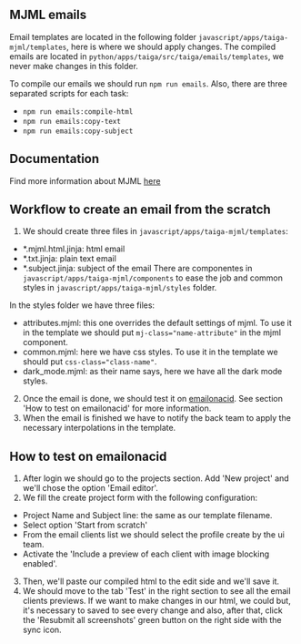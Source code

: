 ## MJML emails

Email templates are located in the following folder `javascript/apps/taiga-mjml/templates`, here is where we should apply changes.
The compiled emails are located in `python/apps/taiga/src/taiga/emails/templates`, we never make changes in this folder.

To compile our emails we should run `npm run emails`.
Also, there are three separated scripts for each task:

- `npm run emails:compile-html`
- `npm run emails:copy-text`
- `npm run emails:copy-subject`

## Documentation

Find more information about MJML [here](https://documentation.mjml.io/)

## Workflow to create an email from the scratch

1. We should create three files in `javascript/apps/taiga-mjml/templates`:

- \*.mjml.html.jinja: html email
- \*.txt.jinja: plain text email
- \*.subject.jinja: subject of the email
  There are componentes in `javascript/apps/taiga-mjml/components` to ease the job and common styles in `javascript/apps/taiga-mjml/styles` folder.

In the styles folder we have three files:

- attributes.mjml: this one overrides the default settings of mjml. To use it in the template we should put `mj-class="name-attribute"` in the mjml component.
- common.mjml: here we have css styles. To use it in the template we should put `css-class="class-name"`.
- dark_mode.mjml: as their name says, here we have all the dark mode styles.

2. Once the email is done, we should test it on [emailonacid](https://app.emailonacid.com/). See section 'How to test on emailonacid' for more information.
3. When the email is finished we have to notify the back team to apply the necessary interpolations in the template.

## How to test on emailonacid

1. After login we should go to the projects section. Add 'New project' and we'll chose the option 'Email editor'.
2. We fill the create project form with the following configuration:
  - Project Name and Subject line: the same as our template filename.
  - Select option 'Start from scratch'
  - From the email clients list we should select the profile create by the ui team.
  - Activate the 'Include a preview of each client with image blocking enabled'.
3. Then, we'll paste our compiled html to the edit side and we'll save it.
4. We should move to the tab 'Test' in the right section to see all the email clients previews. If we want to make changes in our html, we could but, it's necessary to saved to see every change and also, after that, click the 'Resubmit all screenshots' green button on the right side with the sync icon.
